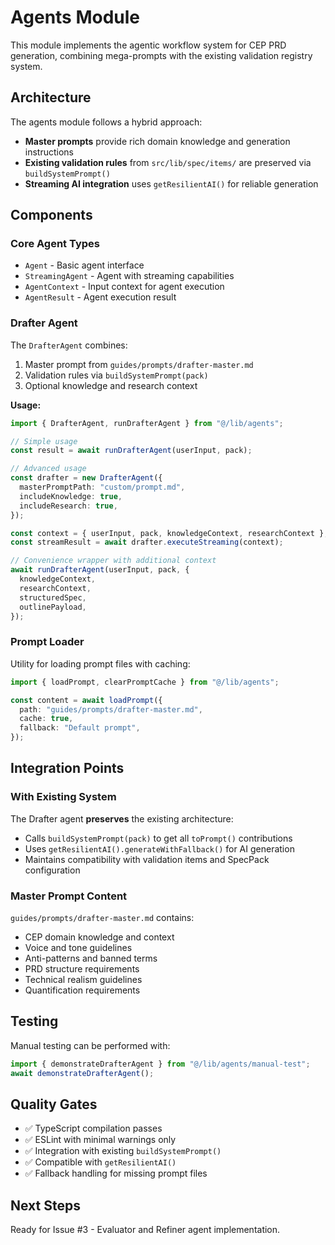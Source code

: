 # Agents Module

This module implements the agentic workflow system for CEP PRD generation, combining mega-prompts with the existing validation registry system.

## Architecture

The agents module follows a hybrid approach:

- **Master prompts** provide rich domain knowledge and generation instructions
- **Existing validation rules** from `src/lib/spec/items/` are preserved via `buildSystemPrompt()`
- **Streaming AI integration** uses `getResilientAI()` for reliable generation

## Components

### Core Agent Types

- `Agent` - Basic agent interface
- `StreamingAgent` - Agent with streaming capabilities
- `AgentContext` - Input context for agent execution
- `AgentResult` - Agent execution result

### Drafter Agent

The `DrafterAgent` combines:

1. Master prompt from `guides/prompts/drafter-master.md`
2. Validation rules via `buildSystemPrompt(pack)`
3. Optional knowledge and research context

**Usage:**

```typescript
import { DrafterAgent, runDrafterAgent } from "@/lib/agents";

// Simple usage
const result = await runDrafterAgent(userInput, pack);

// Advanced usage
const drafter = new DrafterAgent({
  masterPromptPath: "custom/prompt.md",
  includeKnowledge: true,
  includeResearch: true,
});

const context = { userInput, pack, knowledgeContext, researchContext };
const streamResult = await drafter.executeStreaming(context);

// Convenience wrapper with additional context
await runDrafterAgent(userInput, pack, {
  knowledgeContext,
  researchContext,
  structuredSpec,
  outlinePayload,
});
```

### Prompt Loader

Utility for loading prompt files with caching:

```typescript
import { loadPrompt, clearPromptCache } from "@/lib/agents";

const content = await loadPrompt({
  path: "guides/prompts/drafter-master.md",
  cache: true,
  fallback: "Default prompt",
});
```

## Integration Points

### With Existing System

The Drafter agent **preserves** the existing architecture:

- Calls `buildSystemPrompt(pack)` to get all `toPrompt()` contributions
- Uses `getResilientAI().generateWithFallback()` for AI generation
- Maintains compatibility with validation items and SpecPack configuration

### Master Prompt Content

`guides/prompts/drafter-master.md` contains:

- CEP domain knowledge and context
- Voice and tone guidelines
- Anti-patterns and banned terms
- PRD structure requirements
- Technical realism guidelines
- Quantification requirements

## Testing

Manual testing can be performed with:

```typescript
import { demonstrateDrafterAgent } from "@/lib/agents/manual-test";
await demonstrateDrafterAgent();
```

## Quality Gates

- ✅ TypeScript compilation passes
- ✅ ESLint with minimal warnings only
- ✅ Integration with existing `buildSystemPrompt()`
- ✅ Compatible with `getResilientAI()`
- ✅ Fallback handling for missing prompt files

## Next Steps

Ready for Issue #3 - Evaluator and Refiner agent implementation.
